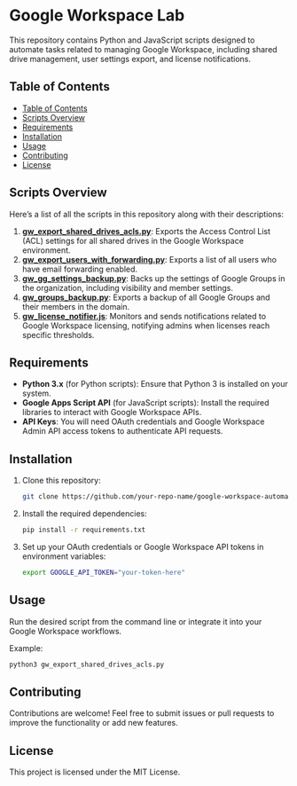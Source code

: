 # Google Workspace Lab

This repository contains Python and JavaScript scripts designed to automate tasks related to managing Google Workspace, including shared drive management, user settings export, and license notifications.

## Table of Contents
  - [Table of Contents](#table-of-contents)
  - [Scripts Overview](#scripts-overview)
  - [Requirements](#requirements)
  - [Installation](#installation)
  - [Usage](#usage)
  - [Contributing](#contributing)
  - [License](#license)

## Scripts Overview
Here’s a list of all the scripts in this repository along with their descriptions:

1. **[gw_export_shared_drives_acls.py](gw_export_shared_drives_acls.py)**: Exports the Access Control List (ACL) settings for all shared drives in the Google Workspace environment.
2. **[gw_export_users_with_forwarding.py](gw_export_users_with_forwarding.py)**: Exports a list of all users who have email forwarding enabled.
3. **[gw_gg_settings_backup.py](gw_gg_settings_backup.py)**: Backs up the settings of Google Groups in the organization, including visibility and member settings.
4. **[gw_groups_backup.py](gw_groups_backup.py)**: Exports a backup of all Google Groups and their members in the domain.
5. **[gw_license_notifier.js](gw_license_notifier.js)**: Monitors and sends notifications related to Google Workspace licensing, notifying admins when licenses reach specific thresholds.

## Requirements
- **Python 3.x** (for Python scripts): Ensure that Python 3 is installed on your system.
- **Google Apps Script API** (for JavaScript scripts): Install the required libraries to interact with Google Workspace APIs.
- **API Keys**: You will need OAuth credentials and Google Workspace Admin API access tokens to authenticate API requests.

## Installation
1. Clone this repository:
   ```bash
   git clone https://github.com/your-repo-name/google-workspace-automation-scripts.git
   ```
2. Install the required dependencies:
   ```bash
   pip install -r requirements.txt
   ```
3. Set up your OAuth credentials or Google Workspace API tokens in environment variables:
   ```bash
   export GOOGLE_API_TOKEN="your-token-here"
   ```

## Usage
Run the desired script from the command line or integrate it into your Google Workspace workflows.

Example:
```bash
python3 gw_export_shared_drives_acls.py
```

## Contributing
Contributions are welcome! Feel free to submit issues or pull requests to improve the functionality or add new features.

## License
This project is licensed under the MIT License.
